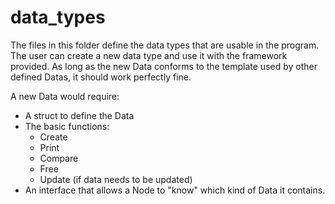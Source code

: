 # data_types #

The files in this folder define the data types that are usable in the program.
The user can create a new data type and use it with the framework provided. As
long as the new Data conforms to the template used by other defined Datas, it
should work perfectly fine. 

A new Data would require:
- A struct to define the Data
- The basic functions:
    - Create
    - Print
    - Compare
    - Free
    - Update (if data needs to be updated)
- An interface that allows a Node to "know" which kind of Data it contains.
